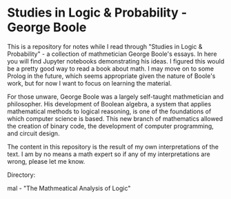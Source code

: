 # Studies in Logic & Probability - George Boole

This is a repository for notes while I read through "Studies in Logic & Probability" - a collection of mathmetician George Boole's essays. In here you will find Jupyter notebooks demonstrating his ideas. I figured this would be a pretty good way to read a book about math. I may move on to some Prolog in the future, which seems appropriate given the nature of Boole's work, but for now I want to focus on learning the material.

For those unware, George Boole was a largely self-taught mathmetician and philosopher. His development of Boolean algebra, a system that applies mathematical methods to logical reasoning, is one of the foundations of which computer science is based. This new branch of mathematics allowed the creation of binary code, the development of computer programming, and circuit design.

The content in this repository is the result of my own interpretations of the text. I am by no means a math expert so if any of my interpretations are wrong, please let me know.


Directory:

mal - "The Mathmeatical Analysis of Logic"